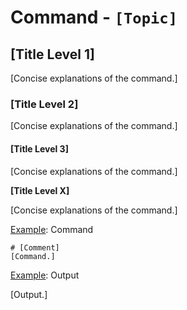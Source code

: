 # Command - `[Topic]`

## [Title Level 1]

[Concise explanations of the command.]

### [Title Level 2]

[Concise explanations of the command.]

#### [Title Level 3]

[Concise explanations of the command.]

**[Title Level X]**

[Concise explanations of the command.]

<u>Example</u>: Command

```shell
# [Comment]
[Command.]
```

<u>Example</u>: Output

[Output.]
